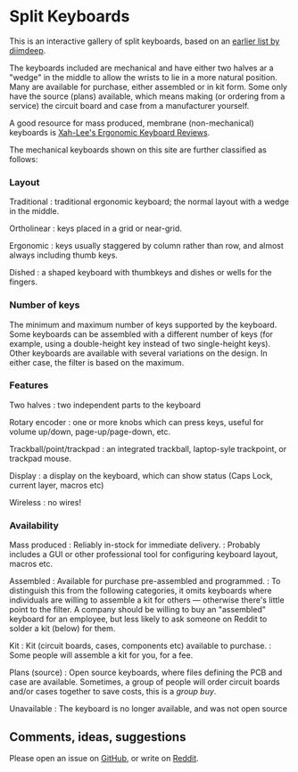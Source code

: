 # Split Keyboards

This is an interactive gallery of split keyboards, based on an [earlier list by diimdeep](https://github.com/diimdeep/awesome-split-keyboards).

The keyboards included are mechanical and have either two halves ar a "wedge" in the middle to allow the wrists to lie in a more natural position.  Many are available for purchase, either assembled or in kit form.  Some only have the source (plans) available, which means making (or ordering from a service) the circuit board and case from a manufacturer yourself.

A good resource for mass produced, membrane (non-mechanical) keyboards is [Xah-Lee's Ergonomic Keyboard Reviews](http://xahlee.info/kbd/ergonomic_keyboards_index.html).

The mechanical keyboards shown on this site are further classified as follows:

### Layout
Traditional
: traditional ergonomic keyboard; the normal layout with a wedge in the middle.

Ortholinear
: keys placed in a grid or near-grid.

Ergonomic
: keys usually staggered by column rather than row, and almost always including thumb keys.

Dished
: a shaped keyboard with thumbkeys and dishes or wells for the fingers.

### Number of keys
The minimum and maximum number of keys supported by the keyboard.  Some keyboards can be assembled with a different number of keys (for example, using a double-height key instead of two single-height keys).  Other keyboards are available with several variations on the design.  In either case, the filter is based on the maximum.

### Features

Two halves
: two independent parts to the keyboard

Rotary encoder
: one or more knobs which can press keys, useful for volume up/down, page-up/page-down, etc.

Trackball/point/trackpad
: an integrated trackball, laptop-syle trackpoint, or trackpad mouse.

Display
: a display on the keyboard, which can show status (Caps Lock, current layer, macros etc)

Wireless
: no wires!

### Availability
Mass produced
: Reliably in-stock for immediate delivery.
: Probably includes a GUI or other professional tool for configuring keyboard layout, macros etc.

Assembled
: Available for purchase pre-assembled and programmed.
: To distinguish this from the following categories, it omits keyboards where individuals are willing to assemble a kit for others — otherwise there's little point to the filter.  A company should be willing to buy an "assembled" keyboard for an employee, but less likely to ask someone on Reddit to solder a kit (below) for them.

Kit
: Kit (circuit boards, cases, components etc) available to purchase.
: Some people will assemble a kit for you, for a fee.

Plans (source)
: Open source keyboards, where files defining the PCB and case are available.  Sometimes, a group of people will order circuit boards and/or cases together to save costs, this is a *group buy*.

Unavailable
: The keyboard is no longer available, and was not open source

## Comments, ideas, suggestions

Please open an issue on [GitHub](https://github.com/Aposymbiont/split-keyboards/), or write on [Reddit](https://www.reddit.com/r/ErgoMechKeyboards/comments/iqw18b/split_keyboards_interactive_gallery/).
